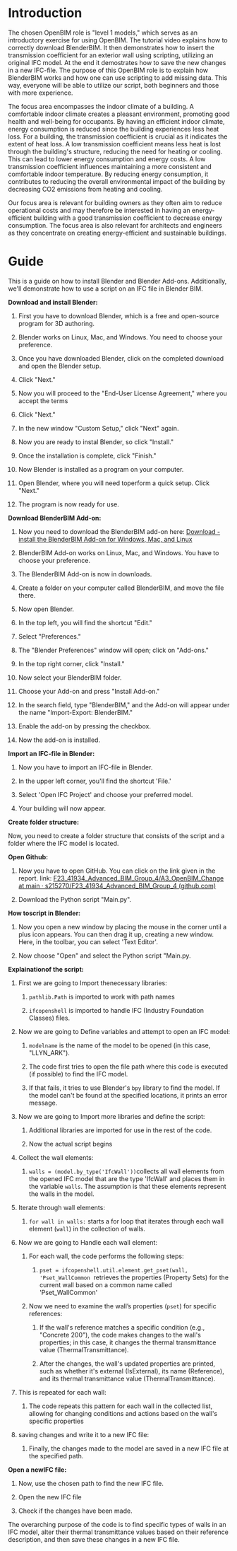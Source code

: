 <style>
</style>

# **Introduction**

The chosen OpenBIM role is "level 1 models," which serves as an introductory
exercise for using OpenBIM. The tutorial video explains how to correctly
download BlenderBIM. It then demonstrates how to insert the transmission
coefficient for an exterior wall using scripting, utilizing an original IFC
model. At the end it demostrates how to save the new changes in a new IFC-file.
The purpose of this OpenBIM role is to explain how BlenderBIM works and how one
can use scripting to add missing data. This way, everyone will be able to
utilize our script, both beginners and those with more experience.

The focus area encompasses the indoor climate of a building. A comfortable indoor climate creates a pleasant environment, promoting good health and well-being for
occupants. By having an efficient indoor climate, energy consumption is reduced
since the building experiences less heat loss. For a building, the transmission
coefficient is crucial as it indicates the extent of heat loss. A low transmission coefficient means less heat is lost through the building's structure, reducing the need for heating or cooling. This can lead to lower energy consumption and energy costs. A low transmission coefficient influences maintaining a more consistent and comfortable indoor temperature. By reducing energy consumption, it contributes to reducing the overall environmental impact of the building by decreasing CO2 emissions from heating and cooling.

Our focus area is relevant for building owners as they often aim to reduce operational costs and may therefore be interested in having an energy-efficient building with a good transmission coefficient to decrease energy consumption. The focus area is also relevant for architects and engineers as they concentrate on creating energy-efficient and sustainable buildings.

# **Guide**

This is a guide on how to install Blender and Blender Add-ons. Additionally, we'll demonstrate how to use a script on an IFC file in Blender BIM.

**Download and install Blender:**

1. First you have to download Blender, which is a free and open-source program for 3D authoring.

2. Blender works on Linux, Mac, and Windows. You need to choose your preference.

3. Once you have downloaded Blender, click on the completed download and open the Blender setup.

4. Click "Next."

5. Now you will proceed to the "End-User License Agreement," where you accept the terms

6. Click "Next."

7. In the new window "Custom Setup," click "Next" again.

8. Now you are ready to instal Blender, so click "Install."

9. Once the installation is complete, click "Finish."

10. Now Blender is installed as a program on your computer.

11. Open Blender, where you will need toperform a quick setup. Click "Next."

12. The program is now ready for use.



**Download
BlenderBIM Add-on:**

1. Now you need to download the
   BlenderBIM add-on here: [Download - install the BlenderBIM Add-on for Windows, Mac, and Linux](https://blenderbim.org/download.html)

2. BlenderBIM Add-on works on Linux, Mac, and Windows. You have to choose your preference.

3. The BlenderBIM Add-on is now in downloads.

4. Create a folder on your computer called BlenderBIM, and move the file there.

5. Now open Blender.

6. In the top left, you will find the shortcut "Edit."

7. Select "Preferences."

8. The "Blender Preferences" window will open; click on "Add-ons."

9. In the top right corner, click "Install."

10. Now select your BlenderBIM folder.

11. Choose your Add-on and press "Install Add-on."

12. In the search field, type "BlenderBIM," and the Add-on will appear under the name "Import-Export: BlenderBIM."

13. Enable the add-on by pressing the checkbox.

14. Now the add-on is installed.



**Import an IFC-file in Blender:**

1. Now you have to import an IFC-file in Blender.

2. In the upper left corner, you'll find the shortcut 'File.'

3. Select 'Open IFC Project' and choose your preferred model.

4. Your building will now appear.
   
   

**Create folder structure:**

Now, you need to create a folder structure that consists of the script and a folder where the IFC model is located. 



**Open Github:**

1. Now you have to open GitHub. You can click on the link given in the report. link: [F23_41934_Advanced_BIM_Group_4/A3_OpenBIM_Change at
   main · s215270/F23_41934_Advanced_BIM_Group_4 (github.com)](https://github.com/s215270/F23_41934_Advanced_BIM_Group_4/tree/main/A3_OpenBIM_Change)

2. Download the Python script "Main.py".
   
   

**How toscript in Blender:**

1. Now you open a new window by placing the mouse in the corner until a plus icon appears. You can then drag it up, creating a new window. Here, in the toolbar, you can select 'Text Editor'.

2. Now choose "Open" and select the Python script "Main.py.



**Explainationof the script:**

1. First we are going to Import thenecessary libraries:
   
   1. `pathlib.Path` is imported to work
      with path names
   
   2. `ifcopenshell` is imported to handle
      IFC (Industry Foundation Classes) files.

2. Now we are going to Define variables and attempt to open an IFC model:
   
   1. `modelname` is the name of the model to be opened (in this case, "LLYN_ARK").
   
   2. The code first tries to open the file path where this code is executed (if possible) to find the IFC model.
   
   3. If that fails, it tries to use
      Blender's `bpy` library to find the model. If the model can't be found at the
      specified locations, it prints an error message.

3. Now we are going to Import more libraries and define the script:
   
   1. Additional libraries are imported for use in the rest of the code.
   
   2. Now the actual script begins

4. Collect the wall elements:
   
   1. `walls = (model.by_type('IfcWall'))`collects all wall elements from the opened IFC model that are the type 'IfcWall' and places them in the variable `walls`. The assumption is that these elements represent the walls in the model.

5. Iterate through wall elements:
   
   1. `for wall in walls:` starts a for loop that iterates through each wall element (`wall`) in the collection of walls.

6. Now we are going to Handle each wall element:
   
   1. For each wall, the code performs the following steps:
      
      1. `pset = ifcopenshell.util.element.get_pset(wall, 'Pset_WallCommon`  retrieves the properties (Property Sets) for the current wall based on a common name called 'Pset_WallCommon'
   
   2. Now we need to examine the wall’s
      properties (`pset`) for specific references:
      
      1. If the wall's reference matches a specific condition (e.g., "Concrete 200"), the code makes changes to the wall's properties; in this case, it changes the thermal transmittance value (ThermalTransmittance).
      
      2. After the changes, the wall's updated properties are printed, such as whether it's external (IsExternal), its name (Reference), and its thermal transmittance value (ThermalTransmittance).

7. This is repeated for each wall:
   
   1. The code repeats this pattern for each wall in the collected list, allowing for changing conditions and actions based on the wall's specific properties

8. saving changes and write it to a new IFC file:
   
   1. Finally, the changes made to the
      model are saved in a new IFC file at the specified path.
      
      

**Open a newIFC file:**

1. Now, use the chosen path to find the new IFC file.

2. Open the new IFC file

3. Check if the changes have been made.



The overarching purpose of the code is to find specific types of walls in an IFC model, alter their thermal transmittance values based on their reference description, and then save these changes in a new IFC file.
